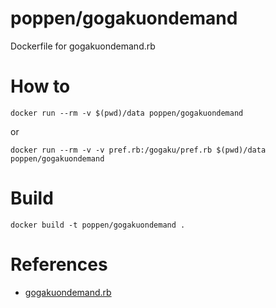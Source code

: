 # poppen/gogakuondemand

Dockerfile for gogakuondemand.rb

# How to

    docker run --rm -v $(pwd)/data poppen/gogakuondemand

or

    docker run --rm -v -v pref.rb:/gogaku/pref.rb $(pwd)/data poppen/gogakuondemand

# Build

    docker build -t poppen/gogakuondemand .

# References

* [gogakuondemand.rb](http://d.hatena.ne.jp/riocampos+tech/20130731/p1)

